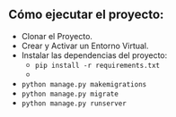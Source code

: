 

## Cómo ejecutar el proyecto:
* Clonar el Proyecto.
* Crear y Activar un Entorno Virtual.
* Instalar las dependencias del proyecto:
    * `pip install -r requirements.txt`
    * 
* `python manage.py makemigrations` 
* `python manage.py migrate`
* `python manage.py runserver`
    
